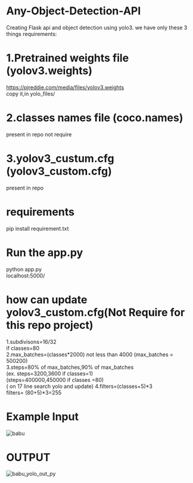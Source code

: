 # Any-Object-Detection-API
Creating Flask api and object detection using yolo3.
we have only these 3 things requirements:

# 1.Pretrained weights file    (yolov3.weights)
https://pjreddie.com/media/files/yolov3.weights
<br>
copy it,in yolo_files/ 
# 2.classes names file         (coco.names)
present in repo not require
# 3.yolov3_custum.cfg          (yolov3_custom.cfg)
present in repo
# requirements
pip install requirement.txt
# Run the app.py
python app.py <br>
localhost:5000/

# how can update yolov3_custom.cfg(Not Require for this repo project)
1.subdivisons=16/32
<br>
if classes=80 <br>
2.max_batches=(classes*2000) not less than 4000            (max_batches = 500200)
<br>
3.steps=80% of max_batches,90% of max_batches <br>
(ex. steps=3200,3600 if classes=1)      <br> 
(steps=400000,450000 if classes =80) <br> 
( on 17 line search yolo and update)
4.filters=(classes+5)*3   <br>
filters= (80+5)*3=255 

# Example Input
![babu](https://user-images.githubusercontent.com/51817568/87654983-4458e900-c775-11ea-8c07-fa5cdf94235a.png)
# OUTPUT
![babu_yolo_out_py](https://user-images.githubusercontent.com/51817568/87655737-3fe10000-c776-11ea-8fb2-3f3c0e35a99d.jpg)


